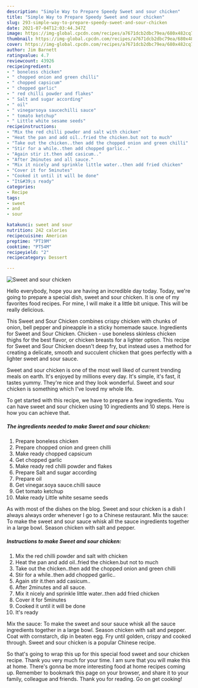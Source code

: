 ```yaml
---
description: "Simple Way to Prepare Speedy Sweet and sour chicken"
title: "Simple Way to Prepare Speedy Sweet and sour chicken"
slug: 293-simple-way-to-prepare-speedy-sweet-and-sour-chicken
date: 2021-07-04T12:03:44.347Z
image: https://img-global.cpcdn.com/recipes/a7671dcb2dbc79ea/680x482cq70/sweet-and-sour-chicken-recipe-main-photo.jpg
thumbnail: https://img-global.cpcdn.com/recipes/a7671dcb2dbc79ea/680x482cq70/sweet-and-sour-chicken-recipe-main-photo.jpg
cover: https://img-global.cpcdn.com/recipes/a7671dcb2dbc79ea/680x482cq70/sweet-and-sour-chicken-recipe-main-photo.jpg
author: Jim Barnett
ratingvalue: 4.7
reviewcount: 43926
recipeingredient:
- " boneless chicken"
- " chopped onion and green chilli"
- " chopped capsicum"
- " chopped garlic"
- " red chilli powder and flakes"
- " Salt and sugar according"
- " oil"
- " vinegarsoya saucechilli sauce"
- " tomato ketchup"
- " Little white sesame seeds"
recipeinstructions:
- "Mix the red chilli powder and salt with chicken"
- "Heat the pan and add oil..fried the chicken.but not to much"
- "Take out the chicken..then add the chopped onion and green chilli"
- "Stir for a while..then add chopped garlic.."
- "Again stir it.then add casicum.."
- "After 2minutes and all sauce."
- "Mix it nicely and sprinkle little water..then add fried chicken"
- "Cover it for 5minutes"
- "Cooked it until it will be done"
- "It&#39;s ready"
categories:
- Recipe
tags:
- sweet
- and
- sour

katakunci: sweet and sour 
nutrition: 242 calories
recipecuisine: American
preptime: "PT19M"
cooktime: "PT54M"
recipeyield: "2"
recipecategory: Dessert

---
```



![Sweet and sour chicken](https://img-global.cpcdn.com/recipes/a7671dcb2dbc79ea/680x482cq70/sweet-and-sour-chicken-recipe-main-photo.jpg)

Hello everybody, hope you are having an incredible day today. Today, we're going to prepare a special dish, sweet and sour chicken. It is one of my favorites food recipes. For mine, I will make it a little bit unique. This will be really delicious.

This Sweet and Sour Chicken combines crispy chicken with chunks of onion, bell pepper and pineapple in a sticky homemade sauce. Ingredients for Sweet and Sour Chicken. Chicken - use boneless skinless chicken thighs for the best flavor, or chicken breasts for a lighter option. This recipe for Sweet and Sour Chicken doesn&#39;t deep fry, but instead uses a method for creating a delicate, smooth and succulent chicken that goes perfectly with a lighter sweet and sour sauce.

Sweet and sour chicken is one of the most well liked of current trending meals on earth. It's enjoyed by millions every day. It's simple, it's fast, it tastes yummy. They're nice and they look wonderful. Sweet and sour chicken is something which I've loved my whole life.


To get started with this recipe, we have to prepare a few ingredients. You can have sweet and sour chicken using 10 ingredients and 10 steps. Here is how you can achieve that.

<!--inarticleads1-->

##### The ingredients needed to make Sweet and sour chicken:

1. Prepare  boneless chicken
1. Prepare  chopped onion and green chilli
1. Make ready  chopped capsicum
1. Get  chopped garlic
1. Make ready  red chilli powder and flakes
1. Prepare  Salt and sugar according
1. Prepare  oil
1. Get  vinegar.soya sauce.chilli sauce
1. Get  tomato ketchup
1. Make ready  Little white sesame seeds


As with most of the dishes on the blog. Sweet and sour chicken is a dish I always always order whenever I go to a Chinese restaurant. Mix the sauce: To make the sweet and sour sauce whisk all the sauce ingredients together in a large bowl. Season chicken with salt and pepper. 

<!--inarticleads2-->

##### Instructions to make Sweet and sour chicken:

1. Mix the red chilli powder and salt with chicken
1. Heat the pan and add oil..fried the chicken.but not to much
1. Take out the chicken..then add the chopped onion and green chilli
1. Stir for a while..then add chopped garlic..
1. Again stir it.then add casicum..
1. After 2minutes and all sauce.
1. Mix it nicely and sprinkle little water..then add fried chicken
1. Cover it for 5minutes
1. Cooked it until it will be done
1. It&#39;s ready


Mix the sauce: To make the sweet and sour sauce whisk all the sauce ingredients together in a large bowl. Season chicken with salt and pepper. Coat with cornstarch, dip in beaten egg. Fry until golden, crispy and cooked through. Sweet and sour chicken is a popular Chinese recipe. 

So that's going to wrap this up for this special food sweet and sour chicken recipe. Thank you very much for your time. I am sure that you will make this at home. There's gonna be more interesting food at home recipes coming up. Remember to bookmark this page on your browser, and share it to your family, colleague and friends. Thank you for reading. Go on get cooking!
